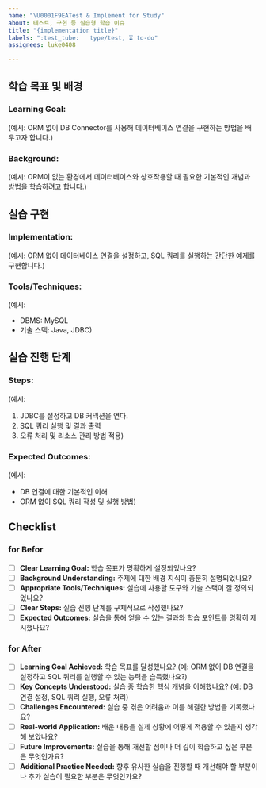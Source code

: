 ```yaml
---
name: "\U0001F9EATest & Implement for Study"
about: 테스트, 구현 등 실습형 학습 이슈
title: "{implementation title}"
labels: ":test_tube:   type/test, ⏳ to-do"
assignees: luke0408

---
```


<!-- 
  Title: 실습의 핵심을 간결하게 요약해 주세요.
  예시: "Hands-on with DB Connector: Implementing Without ORM"
-->

<!-- 
  Section 1: 학습 목표 및 배경
  - Learning Goal: 학습을 통해 무엇을 배우고자 하는지 구체적으로 작성하세요.
  - Background: 해당 주제에 대한 배경과 학습을 시작한 동기를 설명하세요.
-->
## 학습 목표 및 배경

### **Learning Goal:**  
  (예시: ORM 없이 DB Connector를 사용해 데이터베이스 연결을 구현하는 방법을 배우고자 합니다.)

### **Background:**  
  (예시: ORM이 없는 환경에서 데이터베이스와 상호작용할 때 필요한 기본적인 개념과 방법을 학습하려고 합니다.)

<!-- 
  Section 2: 실습 구현
  - Implementation: 실습을 진행할 구체적인 내용을 작성하세요.
  - Tools/Techniques: 실습에 사용할 도구나 기술 스택을 설명하세요.
-->
## 실습 구현

### **Implementation:**  
  (예시: ORM 없이 데이터베이스 연결을 설정하고, SQL 쿼리를 실행하는 간단한 예제를 구현합니다.)

### **Tools/Techniques:**  
  (예시: 
  - DBMS: MySQL
  - 기술 스택: Java, JDBC)

<!-- 
  Section 3: 실습 진행 단계
  - Steps: 실습을 진행하면서 수행한 주요 단계를 기록하세요.
  - Expected Outcomes: 실습을 통해 예상되는 결과나 학습 포인트를 작성하세요.
-->
## 실습 진행 단계

### **Steps:**  
  (예시: 
  1. JDBC를 설정하고 DB 커넥션을 연다.
  2. SQL 쿼리 실행 및 결과 출력
  3. 오류 처리 및 리소스 관리 방법 적용)

### **Expected Outcomes:**  
  (예시: 
  - DB 연결에 대한 기본적인 이해
  - ORM 없이 SQL 쿼리 작성 및 실행 방법)

<!-- 
  Checklist: 실습을 시작하기 전/후에 확인해야 할 내용입니다.
  이 체크리스트를 통해 실습이 명확하게 설계되고 종료되었는지 점검할 수 있습니다.
-->
## Checklist 

### for Befor
- [ ] **Clear Learning Goal:** 학습 목표가 명확하게 설정되었나요?
- [ ] **Background Understanding:** 주제에 대한 배경 지식이 충분히 설명되었나요?
- [ ] **Appropriate Tools/Techniques:** 실습에 사용할 도구와 기술 스택이 잘 정의되었나요?
- [ ] **Clear Steps:** 실습 진행 단계를 구체적으로 작성했나요?
- [ ] **Expected Outcomes:** 실습을 통해 얻을 수 있는 결과와 학습 포인트를 명확히 제시했나요?

### for After
- [ ] **Learning Goal Achieved:** 학습 목표를 달성했나요? (예: ORM 없이 DB 연결을 설정하고 SQL 쿼리를 실행할 수 있는 능력을 습득했나요?)
- [ ] **Key Concepts Understood:** 실습 중 학습한 핵심 개념을 이해했나요? (예: DB 연결 설정, SQL 쿼리 실행, 오류 처리)
- [ ] **Challenges Encountered:** 실습 중 겪은 어려움과 이를 해결한 방법을 기록했나요?
- [ ] **Real-world Application:** 배운 내용을 실제 상황에 어떻게 적용할 수 있을지 생각해 보았나요?
- [ ] **Future Improvements:** 실습을 통해 개선할 점이나 더 깊이 학습하고 싶은 부분은 무엇인가요?
- [ ] **Additional Practice Needed:** 향후 유사한 실습을 진행할 때 개선해야 할 부분이나 추가 실습이 필요한 부분은 무엇인가요?
